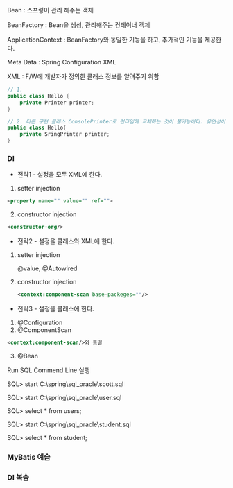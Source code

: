 Bean : 스프링이 관리 해주는 객체

BeanFactory : Bean을 생성, 관리해주는 컨테이너 객체

ApplicationContext : BeanFactory와 동일한 기능을 하고, 추가적인 기능을 제공한다.

Meta Data : Spring Configuration XML

XML : F/W에 개발자가 정의한 클래스 정보를 알려주기 위함



~~~java
// 1.
public class Hello {
	private Printer printer;
}

// 2. 다른 구현 클래스 ConsolePrinter로 런타임에 교체하는 것이 불가능하다. 유연성이 떨어진다.
public class Hello{
    private SringPrinter printer;
}
~~~



### DI

- 전략1 - 설정을 모두 XML에 한다.

1. setter injection

~~~xml
<property name="" value="" ref="">
~~~

2. constructor injection

~~~xml
<constructor-org/>
~~~



- 전략2 - 설정을 클래스와 XML에 한다.

1. setter injection

   @value, @Autowired

   

2. constructor injection

   ~~~xml
   <context:component-scan base-packeges=""/>
   ~~~

   

- 전략3 - 설정을 클래스에 한다.

1. @Configuration
2. @ComponentScan

~~~xml
<context:component-scan/>와 동일
~~~

3. @Bean



Run SQL Commend Line 실행

SQL> start C:\spring\sql_oracle\scott.sql

SQL> start C:\spring\sql_oracle\user.sql

SQL> select * from users;

SQL> start C:\spring\sql_oracle\student.sql

SQL> select * from student;



### MyBatis 예습

### DI 복습